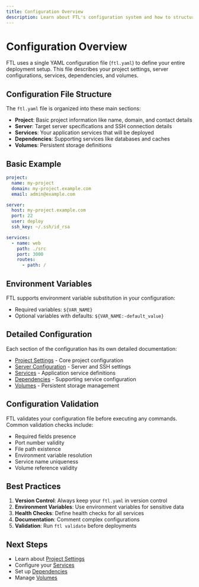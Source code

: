 ```yaml
---
title: Configuration Overview
description: Learn about FTL's configuration system and how to structure your ftl.yaml file
---
```


# Configuration Overview

FTL uses a single YAML configuration file (`ftl.yaml`) to define your entire deployment setup. This file describes your project settings, server configurations, services, dependencies, and volumes.

## Configuration File Structure

The `ftl.yaml` file is organized into these main sections:

- **Project**: Basic project information like name, domain, and contact details
- **Server**: Target server specifications and SSH connection details
- **Services**: Your application services that will be deployed
- **Dependencies**: Supporting services like databases and caches
- **Volumes**: Persistent storage definitions

## Basic Example

```yaml
project:
  name: my-project
  domain: my-project.example.com
  email: admin@example.com

server:
  host: my-project.example.com
  port: 22
  user: deploy
  ssh_key: ~/.ssh/id_rsa

services:
  - name: web
    path: ./src
    port: 3000
    routes:
      - path: /
```

## Environment Variables

FTL supports environment variable substitution in your configuration:

- Required variables: `${VAR_NAME}`
- Optional variables with defaults: `${VAR_NAME:-default_value}`

## Detailed Configuration

Each section of the configuration has its own detailed documentation:

- [Project Settings](./project-settings.md) - Core project configuration
- [Server Configuration](./server.md) - Server and SSH settings
- [Services](./services.md) - Application service definitions
- [Dependencies](./dependencies.md) - Supporting service configuration
- [Volumes](./volumes.md) - Persistent storage management

## Configuration Validation

FTL validates your configuration file before executing any commands. Common validation checks include:

- Required fields presence
- Port number validity
- File path existence
- Environment variable resolution
- Service name uniqueness
- Volume reference validity

## Best Practices

1. **Version Control**: Always keep your `ftl.yaml` in version control
2. **Environment Variables**: Use environment variables for sensitive data
3. **Health Checks**: Define health checks for all services
4. **Documentation**: Comment complex configurations
5. **Validation**: Run `ftl validate` before deployments

## Next Steps

- Learn about [Project Settings](./project-settings.md)
- Configure your [Services](./services.md)
- Set up [Dependencies](./dependencies.md)
- Manage [Volumes](./volumes.md)
